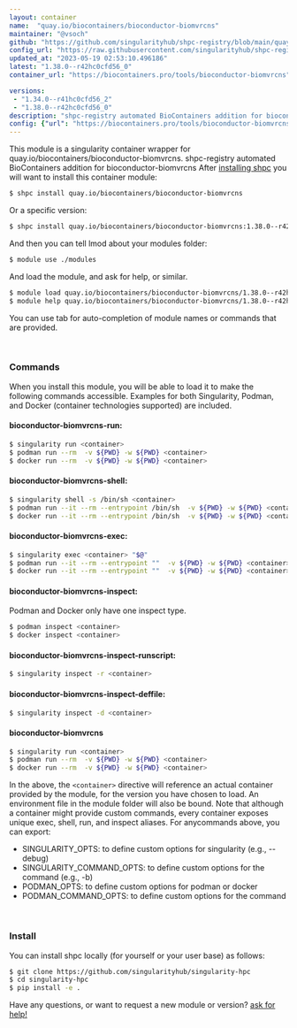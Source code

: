 ```yaml
---
layout: container
name:  "quay.io/biocontainers/bioconductor-biomvrcns"
maintainer: "@vsoch"
github: "https://github.com/singularityhub/shpc-registry/blob/main/quay.io/biocontainers/bioconductor-biomvrcns/container.yaml"
config_url: "https://raw.githubusercontent.com/singularityhub/shpc-registry/main/quay.io/biocontainers/bioconductor-biomvrcns/container.yaml"
updated_at: "2023-05-19 02:53:10.496186"
latest: "1.38.0--r42hc0cfd56_0"
container_url: "https://biocontainers.pro/tools/bioconductor-biomvrcns"

versions:
 - "1.34.0--r41hc0cfd56_2"
 - "1.38.0--r42hc0cfd56_0"
description: "shpc-registry automated BioContainers addition for bioconductor-biomvrcns"
config: {"url": "https://biocontainers.pro/tools/bioconductor-biomvrcns", "maintainer": "@vsoch", "description": "shpc-registry automated BioContainers addition for bioconductor-biomvrcns", "latest": {"1.38.0--r42hc0cfd56_0": "sha256:7de521923747ad93c66eeae608b9f118144cd925bb7a4e1ec3e32117d0100ce8"}, "tags": {"1.34.0--r41hc0cfd56_2": "sha256:fa962454b053dc5c904a6c7f95ff245daec7c75f4a414ed910cd2f55916dbafd", "1.38.0--r42hc0cfd56_0": "sha256:7de521923747ad93c66eeae608b9f118144cd925bb7a4e1ec3e32117d0100ce8"}, "docker": "quay.io/biocontainers/bioconductor-biomvrcns"}
---
```


This module is a singularity container wrapper for quay.io/biocontainers/bioconductor-biomvrcns.
shpc-registry automated BioContainers addition for bioconductor-biomvrcns
After [installing shpc](#install) you will want to install this container module:


```bash
$ shpc install quay.io/biocontainers/bioconductor-biomvrcns
```

Or a specific version:

```bash
$ shpc install quay.io/biocontainers/bioconductor-biomvrcns:1.38.0--r42hc0cfd56_0
```

And then you can tell lmod about your modules folder:

```bash
$ module use ./modules
```

And load the module, and ask for help, or similar.

```bash
$ module load quay.io/biocontainers/bioconductor-biomvrcns/1.38.0--r42hc0cfd56_0
$ module help quay.io/biocontainers/bioconductor-biomvrcns/1.38.0--r42hc0cfd56_0
```

You can use tab for auto-completion of module names or commands that are provided.

<br>

### Commands

When you install this module, you will be able to load it to make the following commands accessible.
Examples for both Singularity, Podman, and Docker (container technologies supported) are included.

#### bioconductor-biomvrcns-run:

```bash
$ singularity run <container>
$ podman run --rm  -v ${PWD} -w ${PWD} <container>
$ docker run --rm  -v ${PWD} -w ${PWD} <container>
```

#### bioconductor-biomvrcns-shell:

```bash
$ singularity shell -s /bin/sh <container>
$ podman run --it --rm --entrypoint /bin/sh  -v ${PWD} -w ${PWD} <container>
$ docker run --it --rm --entrypoint /bin/sh  -v ${PWD} -w ${PWD} <container>
```

#### bioconductor-biomvrcns-exec:

```bash
$ singularity exec <container> "$@"
$ podman run --it --rm --entrypoint ""  -v ${PWD} -w ${PWD} <container> "$@"
$ docker run --it --rm --entrypoint ""  -v ${PWD} -w ${PWD} <container> "$@"
```

#### bioconductor-biomvrcns-inspect:

Podman and Docker only have one inspect type.

```bash
$ podman inspect <container>
$ docker inspect <container>
```

#### bioconductor-biomvrcns-inspect-runscript:

```bash
$ singularity inspect -r <container>
```

#### bioconductor-biomvrcns-inspect-deffile:

```bash
$ singularity inspect -d <container>
```



#### bioconductor-biomvrcns

```bash
$ singularity run <container>
$ podman run --rm  -v ${PWD} -w ${PWD} <container>
$ docker run --rm  -v ${PWD} -w ${PWD} <container>
```


In the above, the `<container>` directive will reference an actual container provided
by the module, for the version you have chosen to load. An environment file in the
module folder will also be bound. Note that although a container
might provide custom commands, every container exposes unique exec, shell, run, and
inspect aliases. For anycommands above, you can export:

 - SINGULARITY_OPTS: to define custom options for singularity (e.g., --debug)
 - SINGULARITY_COMMAND_OPTS: to define custom options for the command (e.g., -b)
 - PODMAN_OPTS: to define custom options for podman or docker
 - PODMAN_COMMAND_OPTS: to define custom options for the command

<br>

### Install

You can install shpc locally (for yourself or your user base) as follows:

```bash
$ git clone https://github.com/singularityhub/singularity-hpc
$ cd singularity-hpc
$ pip install -e .
```

Have any questions, or want to request a new module or version? [ask for help!](https://github.com/singularityhub/singularity-hpc/issues)